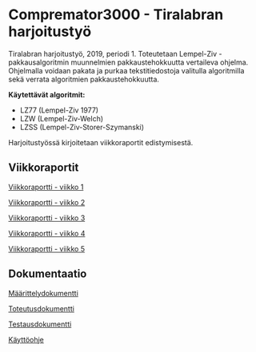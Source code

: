 # Compremator3000 - Tiralabran harjoitustyö
Tiralabran harjoitustyö, 2019, periodi 1. Toteutetaan Lempel-Ziv -pakkausalgoritmin muunnelmien pakkaustehokkuutta vertaileva ohjelma. Ohjelmalla voidaan pakata ja purkaa tekstitiedostoja valitulla algoritmilla sekä verrata algoritmien pakkaustehokkuutta.

**Käytettävät algoritmit:**
- LZ77 (Lempel-Ziv 1977)
- LZW (Lempel-Ziv-Welch)
- LZSS (Lempel-Ziv-Storer-Szymanski)

Harjoitustyössä kirjoitetaan viikkoraportit edistymisestä.

## Viikkoraportit

[Viikkoraportti - viikko 1](https://github.com/happoni/Compremator3000/blob/master/Viikkoraportit/Viikkoraportti_vko1.md)

[Viikkoraportti - viikko 2](https://github.com/happoni/Compremator3000/blob/master/Viikkoraportit/Viikkoraportti_vko2.md)

[Viikkoraportti - viikko 3](https://github.com/happoni/Compremator3000/blob/master/Viikkoraportit/Viikkoraportti_vko3.md)

[Viikkoraportti - viikko 4](https://github.com/happoni/Compremator3000/blob/master/Viikkoraportit/Viikkoraportti_vko4.md)

[Viikkoraportti - viikko 5](https://github.com/happoni/Compremator3000/blob/master/Viikkoraportit/Viikkoraportti_vko5.md)

## Dokumentaatio

[Määrittelydokumentti](https://github.com/happoni/Compremator3000/blob/master/Compremator3000/Dokumentaatio/M%C3%A4%C3%A4rittelydokumentti.md)

[Toteutusdokumentti](https://github.com/happoni/Compremator3000/blob/master/Compremator3000/Dokumentaatio/Toteutusdokumentti.md)

[Testausdokumentti](https://github.com/happoni/Compremator3000/blob/master/Compremator3000/Dokumentaatio/Testausdokumentti.md)

[Käyttöohje](https://github.com/happoni/Compremator3000/blob/master/Compremator3000/Dokumentaatio/K%C3%A4ytt%C3%B6ohje.md)
